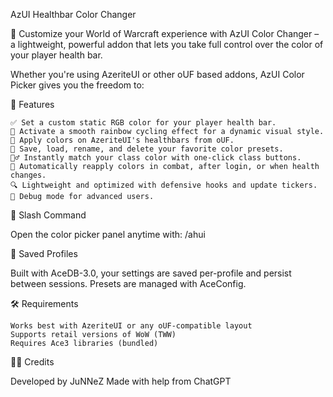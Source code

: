 
AzUI Healthbar Color Changer

🎨 Customize your World of Warcraft experience with AzUI Color Changer – a lightweight, powerful addon that lets you take full control over the color of your player health bar.

Whether you're using AzeriteUI or other oUF based addons, AzUI Color Picker gives you the freedom to:

 
🔧 Features

    ✅ Set a custom static RGB color for your player health bar.
    🌈 Activate a smooth rainbow cycling effect for a dynamic visual style.
    🎯 Apply colors on AzeriteUI's healthbars from oUF.
    📁 Save, load, rename, and delete your favorite color presets.
    🧙‍♂️ Instantly match your class color with one-click class buttons.
    🔄 Automatically reapply colors in combat, after login, or when health changes.
    🔍 Lightweight and optimized with defensive hooks and update tickers.
    🧠 Debug mode for advanced users.

 
💬 Slash Command

Open the color picker panel anytime with:
/ahui

💾 Saved Profiles

Built with AceDB-3.0, your settings are saved per-profile and persist between sessions. Presets are managed with AceConfig.

 
🛠️ Requirements

    Works best with AzeriteUI or any oUF-compatible layout
    Supports retail versions of WoW (TWW)
    Requires Ace3 libraries (bundled)

 
👨‍💻 Credits

Developed by JuNNeZ
Made with help from ChatGPT
